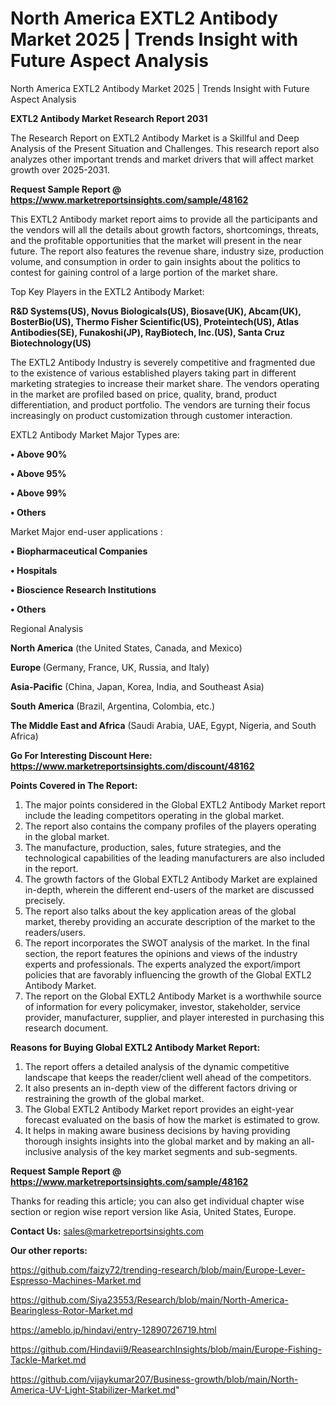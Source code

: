 # North America EXTL2 Antibody Market 2025 | Trends Insight with Future Aspect Analysis
North America EXTL2 Antibody Market 2025 | Trends Insight with Future Aspect Analysis

<strong>EXTL2 Antibody Market Research Report 2031</strong>

The Research Report on EXTL2 Antibody Market is a Skillful and Deep Analysis of the Present Situation and Challenges. This research report also analyzes other important trends and market drivers that will affect market growth over 2025-2031.

<strong>Request Sample Report @ <a href=https://www.marketreportsinsights.com/sample/48162>https://www.marketreportsinsights.com/sample/48162</a></strong>

This EXTL2 Antibody market report aims to provide all the participants and the vendors will all the details about growth factors, shortcomings, threats, and the profitable opportunities that the market will present in the near future. The report also features the revenue share, industry size, production volume, and consumption in order to gain insights about the politics to contest for gaining control of a large portion of the market share.

Top Key Players in the EXTL2 Antibody Market:

<strong>R&D Systems(US), Novus Biologicals(US), Biosave(UK), Abcam(UK), BosterBio(US), Thermo Fisher Scientific(US), Proteintech(US), Atlas Antibodies(SE), Funakoshi(JP), RayBiotech, Inc.(US), Santa Cruz Biotechnology(US)</strong>

The EXTL2 Antibody Industry is severely competitive and fragmented due to the existence of various established players taking part in different marketing strategies to increase their market share. The vendors operating in the market are profiled based on price, quality, brand, product differentiation, and product portfolio. The vendors are turning their focus increasingly on product customization through customer interaction.

EXTL2 Antibody Market Major Types are:

<strong>•  Above 90%

•  Above 95%

•  Above 99%

•  Others</strong>

Market Major end-user applications :

<strong>•  Biopharmaceutical Companies

•  Hospitals

•  Bioscience Research Institutions

•  Others</strong>

Regional Analysis

</u><strong><b>North America</b></strong> (the United States, Canada, and Mexico)

<strong><b>Europe </b></strong>(Germany, France, UK, Russia, and Italy)

<strong><b>Asia-Pacific</b></strong> (China, Japan, Korea, India, and Southeast Asia)

<strong><b>South America</b></strong> (Brazil, Argentina, Colombia, etc.)

<strong><b>The Middle East and Africa</b></strong> (Saudi Arabia, UAE, Egypt, Nigeria, and South Africa)

<strong>Go For Interesting Discount Here: <a href=https://www.marketreportsinsights.com/discount/48162>https://www.marketreportsinsights.com/discount/48162</a></strong>

<strong>Points Covered in The Report:</strong>
<ol>
  <li>The major points considered in the Global EXTL2 Antibody Market report include the leading competitors operating in the global market.</li>
  <li>The report also contains the company profiles of the players operating in the global market.</li>
  <li>The manufacture, production, sales, future strategies, and the technological capabilities of the leading manufacturers are also included in the report.</li>
  <li>The growth factors of the Global EXTL2 Antibody Market are explained in-depth, wherein the different end-users of the market are discussed precisely.</li>
  <li>The report also talks about the key application areas of the global market, thereby providing an accurate description of the market to the readers/users.</li>
  <li>The report incorporates the SWOT analysis of the market. In the final section, the report features the opinions and views of the industry experts and professionals. The experts analyzed the export/import policies that are favorably influencing the growth of the Global EXTL2 Antibody Market.</li>
  <li>The report on the Global EXTL2 Antibody Market is a worthwhile source of information for every policymaker, investor, stakeholder, service provider, manufacturer, supplier, and player interested in purchasing this research document.</li>
</ol>
<strong>Reasons for Buying Global EXTL2 Antibody Market Report:</strong>

<ol>
  <li>The report offers a detailed analysis of the dynamic competitive landscape that keeps the reader/client well ahead of the competitors.</li>
  <li>It also presents an in-depth view of the different factors driving or restraining the growth of the global market.</li>
  <li>The Global EXTL2 Antibody Market report provides an eight-year forecast evaluated on the basis of how the market is estimated to grow.</li>
  <li>It helps in making aware business decisions by having providing thorough insights insights into the global market and by making an all-inclusive analysis of the key market segments and sub-segments.</li>
</ol>
<strong>Request Sample Report @ <a href=https://www.marketreportsinsights.com/sample/48162>https://www.marketreportsinsights.com/sample/48162</a></strong>


Thanks for reading this article; you can also get individual chapter wise section or region wise report version like Asia, United States, Europe.

<strong>Contact Us:</strong>
sales@marketreportsinsights.com

<strong>Our other reports:</strong>

<a href=https://github.com/faizy72/trending-research/blob/main/Europe-Lever-Espresso-Machines-Market.md>https://github.com/faizy72/trending-research/blob/main/Europe-Lever-Espresso-Machines-Market.md</a>

<a href=https://github.com/Siya23553/Research/blob/main/North-America-Bearingless-Rotor-Market.md>https://github.com/Siya23553/Research/blob/main/North-America-Bearingless-Rotor-Market.md</a>

<a href=https://ameblo.jp/hindavi/entry-12890726719.html>https://ameblo.jp/hindavi/entry-12890726719.html</a>

<a href=https://github.com/Hindavii9/ReasearchInsights/blob/main/Europe-Fishing-Tackle-Market.md>https://github.com/Hindavii9/ReasearchInsights/blob/main/Europe-Fishing-Tackle-Market.md</a>

<a href=https://github.com/vijaykumar207/Business-growth/blob/main/North-America-UV-Light-Stabilizer-Market.md>https://github.com/vijaykumar207/Business-growth/blob/main/North-America-UV-Light-Stabilizer-Market.md</a>"
